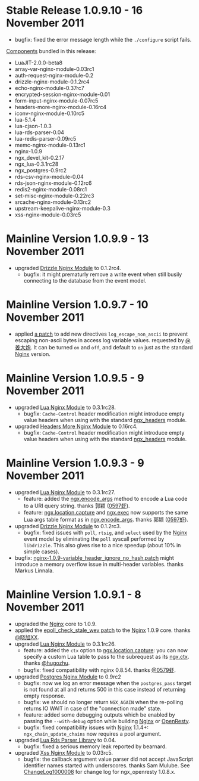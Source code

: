 <!---
    @title         Change Log1000009
    @creator       Yichun Zhang
    @created       2011-11-08 01:01 GMT
    @modifier      YichunZhang
    @modified      2011-11-16 03:14 GMT
    @changes       23
--->


#  Stable Release 1.0.9.10 - 16 November 2011
* bugfix: fixed the error message length while the `./configure` script fails.

[Components](components/) bundled in this release:
* LuaJIT-2.0.0-beta8
* array-var-nginx-module-0.03rc1
* auth-request-nginx-module-0.2
* drizzle-nginx-module-0.1.2rc4
* echo-nginx-module-0.37rc7
* encrypted-session-nginx-module-0.01
* form-input-nginx-module-0.07rc5
* headers-more-nginx-module-0.16rc4
* iconv-nginx-module-0.10rc5
* lua-5.1.4
* lua-cjson-1.0.3
* lua-rds-parser-0.04
* lua-redis-parser-0.09rc5
* memc-nginx-module-0.13rc1
* nginx-1.0.9
* ngx_devel_kit-0.2.17
* ngx_lua-0.3.1rc28
* ngx_postgres-0.9rc2
* rds-csv-nginx-module-0.04
* rds-json-nginx-module-0.12rc6
* redis2-nginx-module-0.08rc1
* set-misc-nginx-module-0.22rc3
* srcache-nginx-module-0.13rc2
* upstream-keepalive-nginx-module-0.3
* xss-nginx-module-0.03rc5

#  Mainline Version 1.0.9.9 - 13 November 2011
* upgraded [Drizzle Nginx Module](drizzle-nginx-module/) to 0.1.2rc4.
    * bugfix: it might prematurly remove a write event when still busily connecting to the database from the event model.

#  Mainline Version 1.0.9.7 - 10 November 2011
* applied [a patch](https://github.com/openresty/ngx_openresty/blob/master/patches/nginx-1.0.9-log_escape_non_ascii.patch) to add new directives `log_escape_non_ascii` to prevent escaping non-ascii bytes in access log variable values. requested by [@姜大炮](http://weibo.com/egis). It can be turned `on` and `off`, and default to `on` just as the standard [Nginx](nginx/) version.

#  Mainline Version 1.0.9.5 - 9 November 2011
* upgraded [Lua Nginx Module](lua-nginx-module/) to 0.3.1rc28.
    * bugfix: `Cache-Control` header modification might introduce empty value headers when using with the standard [ngx_headers](http://wiki.nginx.org/HttpHeadersModule) module.
* upgraded [Headers More Nginx Module](headers-more-nginx-module/) to 0.16rc4.
    * bugfix: `Cache-Control` header modification might introduce empty value headers when using with the standard [ngx_headers](http://wiki.nginx.org/HttpHeadersModule) module.

#  Mainline Version 1.0.9.3 - 9 November 2011
* upgraded [Lua Nginx Module](lua-nginx-module/) to 0.3.1rc27.
    * feature: added the [ngx.encode_args](http://wiki.nginx.org/HttpLuaModule#ngx.encode_args) method to encode a Lua code to a URI query string. thanks 郭颖 ([0597虾](http://weibo.com/shrimp0597)).
    * feature: [ngx.location.capture](http://wiki.nginx.org/HttpLuaModule#ngx.location.capture) and [ngx.exec](http://wiki.nginx.org/HttpLuaModule#ngx.exec) now supports the same Lua args table format as in [ngx.encode_args](http://wiki.nginx.org/HttpLuaModule#ngx.encode_args). thanks 郭颖 ([0597虾](http://weibo.com/shrimp0597)).
* upgraded [Drizzle Nginx Module](drizzle-nginx-module/) to 0.1.2rc3.
    * bugfix: fixed issues with `poll`, `rtsig`, and `select` used by the [Nginx](nginx/) event model by eliminating the `poll` syscall performed by `libdrizzle`. This also gives rise to a nice speedup (about 10% in simple cases).
* bugfix: [nginx-1.0.9-variable_header_ignore_no_hash.patch](https://github.com/openresty/ngx_openresty/blob/master/patches/nginx-1.0.9-variable_header_ignore_no_hash.patch) might introduce a memory overflow issue in multi-header variables. thanks Markus Linnala.

#  Mainline Version 1.0.9.1 - 8 November 2011
* upgraded the [Nginx](nginx/) core to 1.0.9.
* applied the [epoll_check_stale_wev patch](http://mailman.nginx.org/pipermail/nginx-devel/2011-November/001408.html) to the [Nginx](nginx/) 1.0.9 core. thanks [@晓旭XX](http://weibo.com/u/1878897190).
* upgraded [Lua Nginx Module](lua-nginx-module/) to 0.3.1rc26.
    * feature: added the `ctx` option to [ngx.location.capture](http://wiki.nginx.org/HttpLuaModule#ngx.location.capture): you can now specify a custom Lua table to pass to the subrequest as its [ngx.ctx](http://wiki.nginx.org/HttpLuaModule#ngx.ctx). thanks [@hugozhu](http://weibo.com/hugozhu).
    * bugfix: fixed compatibility with nginx 0.8.54. thanks [@0579虾](http://weibo.com/shrimp0597).
* upgraded [Postgres Nginx Module](postgres-nginx-module/) to 0.9rc2
    * bugfix: now we log an error message when the `postgres_pass` target is not found at all and returns 500 in this case instead of returning empty response.
    *  bugfix: we should no longer return `NGX_AGAIN` when the re-polling returns IO WAIT in case of the "connection made" state.
    * feature: added some debugging outputs which be enabled by passing the `--with-debug` option while building [Nginx](nginx/) or [OpenResty](openresty/).
    * bugfix: fixed compatibility issues with [Nginx](nginx/) 1.1.4+: `ngx_chain_update_chains` now requires a pool argument.
* upgraded [Lua Rds Parser Library](lua-rds-parser-library/) to 0.04.
    * bugfix: fixed a serious memory leak reported by bearnard.
* upgraded [Xss Nginx Module](xss-nginx-module/) to 0.03rc5.
    * bugfix: the callback argument value parser did not accept JavaScript identifier names started with underscores. thanks Sam Mulube.
See [ChangeLog1000008](change-log-1000008/) for change log for ngx_openresty 1.0.8.x.
